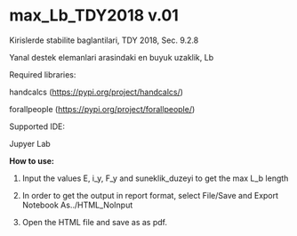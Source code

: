 # max_Lb_TDY2018 v.01

Kirislerde stabilite baglantilari, TDY 2018, Sec. 9.2.8

Yanal destek elemanlari arasindaki en buyuk uzaklik, Lb

Required libraries: 

handcalcs (https://pypi.org/project/handcalcs/)

forallpeople (https://pypi.org/project/forallpeople/)

Supported IDE:

Jupyer Lab

**How to use:**

1. Input the values E, i_y, F_y and suneklik_duzeyi to get the max L_b length

2. In order to get the output in report format, select File/Save and Export Notebook As../HTML_NoInput

3. Open the HTML file and save as as pdf.

